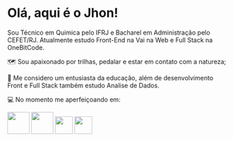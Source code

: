 <h1> Olá, aqui é o Jhon! </h1>

Sou Técnico em Quimica pelo IFRJ e Bacharel em Administração pelo CEFET/RJ. Atualmente estudo Front-End na Vai na Web e Full Stack na OneBitCode.

🗺️ Sou apaixonado por trilhas, pedalar e estar em contato com a natureza;

🌱 Me considero um entusiasta da educação, além de desenvolvimento Front e Full Stack também estudo Analise de Dados.

💻 No momento me aperfeiçoando em:

<img width='50' height='50' src="https://cdn.jsdelivr.net/gh/devicons/devicon/icons/html5/html5-original-wordmark.svg" /> 
<img width='50' height='50' src= "https://cdn.jsdelivr.net/gh/devicons/devicon/icons/css3/css3-original-wordmark.svg" /> 
<img width='40' height='40' src="https://cdn.jsdelivr.net/gh/devicons/devicon/icons/javascript/javascript-original.svg" />
<img width='40' height='40' src="https://cdn.jsdelivr.net/gh/devicons/devicon@v2.15.1/devicon.min.css"/>




  

